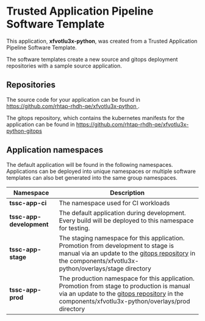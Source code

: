 # Trusted Application Pipeline Software Template

This application, **xfvotlu3x-python**, was created from a Trusted Application Pipeline Software Template.

The software templates create a new source and gitops deployment repositories with a sample source application. 

## Repositories

The source code for your application can be found in [https://github.com/rhtap-rhdh-qe/xfvotlu3x-python ](https://github.com/rhtap-rhdh-qe/xfvotlu3x-python ).
 
The gitops repository, which contains the kubernetes manifests for the application can be found in 
[https://github.com/rhtap-rhdh-qe/xfvotlu3x-python-gitops ](https://github.com/rhtap-rhdh-qe/xfvotlu3x-python-gitops ) 

## Application namespaces 

The default application will be found in the following namespaces. Applications can be deployed into unique namespaces or multiple software templates can also bet generated into the same group namespaces.  

|  Namespace   |  Description   |  
| -------- | -------- |
| **tssc-app-ci** | The namespace used for CI workloads |
| **tssc-app-development** | The default application during development. Every build will be deployed to this namespace for testing. |
| **tssc-app-stage** | The staging namespace for this application. Promotion from development to stage is manual via an update to the [gitops repository](https://github.com/rhtap-rhdh-qe/xfvotlu3x-python-gitops ) in the components/xfvotlu3x-python/overlays/stage directory |
| **tssc-app-prod** | The production namespace for this application. Promotion from stage to production is manual via an update to the [gitops repository](https://github.com/rhtap-rhdh-qe/xfvotlu3x-python-gitops ) in the components/xfvotlu3x-python/overlays/prod directory |
